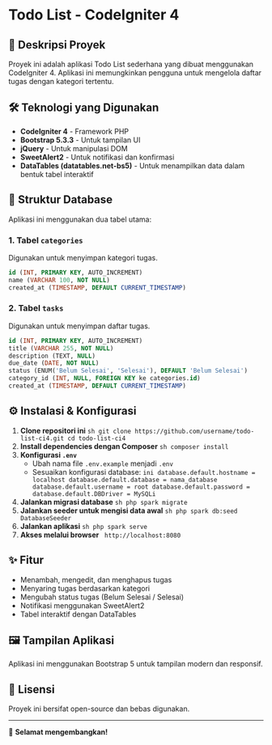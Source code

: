 # Todo List - CodeIgniter 4

## 📌 Deskripsi Proyek

Proyek ini adalah aplikasi Todo List sederhana yang dibuat menggunakan CodeIgniter 4. Aplikasi ini memungkinkan pengguna untuk mengelola daftar tugas dengan kategori tertentu.

## 🛠️ Teknologi yang Digunakan

- **CodeIgniter 4** - Framework PHP
- **Bootstrap 5.3.3** - Untuk tampilan UI
- **jQuery** - Untuk manipulasi DOM
- **SweetAlert2** - Untuk notifikasi dan konfirmasi
- **DataTables (datatables.net-bs5)** - Untuk menampilkan data dalam bentuk tabel interaktif

## 📂 Struktur Database

Aplikasi ini menggunakan dua tabel utama:

### 1. **Tabel `categories`**

Digunakan untuk menyimpan kategori tugas.

```sql
id (INT, PRIMARY KEY, AUTO_INCREMENT)
name (VARCHAR 100, NOT NULL)
created_at (TIMESTAMP, DEFAULT CURRENT_TIMESTAMP)
```

### 2. **Tabel `tasks`**

Digunakan untuk menyimpan daftar tugas.

```sql
id (INT, PRIMARY KEY, AUTO_INCREMENT)
title (VARCHAR 255, NOT NULL)
description (TEXT, NULL)
due_date (DATE, NOT NULL)
status (ENUM('Belum Selesai', 'Selesai'), DEFAULT 'Belum Selesai')
category_id (INT, NULL, FOREIGN KEY ke categories.id)
created_at (TIMESTAMP, DEFAULT CURRENT_TIMESTAMP)
```

## ⚙️ Instalasi & Konfigurasi

1. **Clone repositori ini**
   `sh
 git clone https://github.com/username/todo-list-ci4.git
 cd todo-list-ci4
 `
2. **Install dependencies dengan Composer**
   `sh
composer install
`
3. **Konfigurasi `.env`**
   - Ubah nama file `.env.example` menjadi `.env`
   - Sesuaikan konfigurasi database:
     `ini
database.default.hostname = localhost
database.default.database = nama_database
database.default.username = root
database.default.password =
database.default.DBDriver = MySQLi
`
4. **Jalankan migrasi database**
   `sh
php spark migrate
`
5. **Jalankan seeder untuk mengisi data awal**
   `sh
php spark db:seed DatabaseSeeder
`
6. **Jalankan aplikasi**
   `sh
php spark serve
`
7. **Akses melalui browser**
   `
http://localhost:8080`

## ✨ Fitur

- Menambah, mengedit, dan menghapus tugas
- Menyaring tugas berdasarkan kategori
- Mengubah status tugas (Belum Selesai / Selesai)
- Notifikasi menggunakan SweetAlert2
- Tabel interaktif dengan DataTables

## 🖼️ Tampilan Aplikasi

Aplikasi ini menggunakan Bootstrap 5 untuk tampilan modern dan responsif.

## 📜 Lisensi

Proyek ini bersifat open-source dan bebas digunakan.

---

🚀 **Selamat mengembangkan!**
